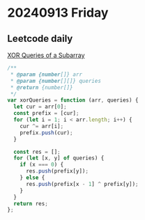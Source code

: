 # 20240913 Friday

## Leetcode daily

[XOR Queries of a Subarray](https://leetcode.com/problems/xor-queries-of-a-subarray/?envType=daily-question&envId=2024-09-13)

```js
/**
 * @param {number[]} arr
 * @param {number[][]} queries
 * @return {number[]}
 */
var xorQueries = function (arr, queries) {
  let cur = arr[0];
  const prefix = [cur];
  for (let i = 1; i < arr.length; i++) {
    cur ^= arr[i];
    prefix.push(cur);
  }

  const res = [];
  for (let [x, y] of queries) {
    if (x === 0) {
      res.push(prefix[y]);
    } else {
      res.push(prefix[x - 1] ^ prefix[y]);
    }
  }
  return res;
};
```
